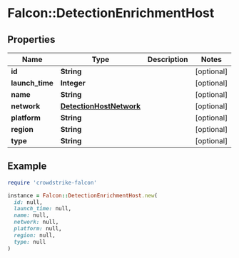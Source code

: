 # Falcon::DetectionEnrichmentHost

## Properties

| Name | Type | Description | Notes |
| ---- | ---- | ----------- | ----- |
| **id** | **String** |  | [optional] |
| **launch_time** | **Integer** |  | [optional] |
| **name** | **String** |  | [optional] |
| **network** | [**DetectionHostNetwork**](DetectionHostNetwork.md) |  | [optional] |
| **platform** | **String** |  | [optional] |
| **region** | **String** |  | [optional] |
| **type** | **String** |  | [optional] |

## Example

```ruby
require 'crowdstrike-falcon'

instance = Falcon::DetectionEnrichmentHost.new(
  id: null,
  launch_time: null,
  name: null,
  network: null,
  platform: null,
  region: null,
  type: null
)
```

